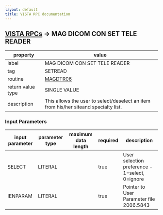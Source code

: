 ```yaml
---
layout: default
title: VISTA RPC documentation
---
```




## [VISTA RPCs](TableOfContent.md) &#8594; MAG DICOM CON SET TELE READER 

 property | value 
--- | --- 
 label | MAG DICOM CON SET TELE READER
 tag | SETREAD
 routine | [MAGDTR06](http://code.osehra.org/dox/Routine_MAGDTR06_source.html)
 return value type | SINGLE VALUE
 description | This allows the user to select/deselect an item from his/her siteand specialty list.

### Input Parameters

| input parameter | parameter type | maximum data length | required | description | 
| --- | --- | --- | --- | --- | 
| SELECT | LITERAL |  | true | User selection preference - 1=select, 0=ignore | 
| IENPARAM | LITERAL |  | true | Pointer to User Parameter file 2006.5843 | 